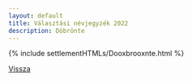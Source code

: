 ```yaml
---
layout: default
title: Választási névjegyzék 2022
description: Döbrönte
---
```


{% include settlementHTMLs/Dooxbrooxnte.html %}

[Vissza](../)